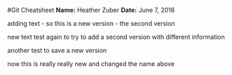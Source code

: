 #Git Cheatsheet
**Name:** Heather Zuber
**Date:** June 7, 2016

adding text - so this is a new version - the second version

new text test again to try to add a second version with different information 

another test to save a new version

now this is really really new and changed the name above